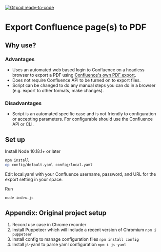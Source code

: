 [![Gitpod ready-to-code](https://img.shields.io/badge/Gitpod-ready--to--code-blue?logo=gitpod)](https://gitpod.io/#https://github.com/justintungonline/confluence-export-pages-to-pdf)

# Export Confluence page(s) to PDF

## Why use?

### Advantages

- Uses an automated web based login to Confluence on a headless browser to export a PDF using [Confluence's own PDF export](https://confluence.atlassian.com/conf59/export-content-to-word-pdf-html-and-xml-792498686.html).
- Does not require Confluence API to be turned on to export files.
- Script can be changed to do any manual steps you can do in a browser (e.g. export to other formats, make changes).

### Disadvantages

- Script is an automated specific case and is not friendly to configuration or accepting parameters. For configurable should use the Confluence API or CLI.

## Set up

Install Node 10.18.1+ or later

```sh
npm install
cp config/default.yaml config/local.yaml
```
Edit local.yaml with your Confluence username, password, and URL for the export setting in your space.

Run

```sh
node index.js
```

## Appendix: Original project setup

1. Record use case in Chrome recorder
2. Install Puppeteer which will include a recent version of Chromium `npm i puppeteer` 
3. Install config to manage configuration files `npm install config`
4. Install js-yaml to parse yaml configuration `npm i js-yaml`
